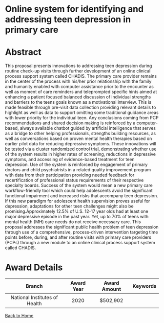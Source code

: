 
Online system for identifying and addressing teen depression in primary care
============================================================================

# Abstract


This proposal presents innovations to addressing teen depression during routine check-up visits
through further development of an online clinical process support system called CHADIS. The
primary care provider remains in the center of the process with his/her prior relationship with
the family and humanity enabled with computer assistance prior to the encounter as well as
moment of care reminders and teleprompted specific hints aimed at enhancing a patient focused
balanced discussion of individual strengths and barriers to the teens goals known as a
motivational interview. This is made feasible through pre-visit data collection providing
relevant details to highlight as well as data to support omitting some traditional guidance areas
with lower priority for the individual teen. Any conclusions coming from PCP
recommendations and shared decision making is reinforced by a computer-based, always
available chatbot guided by artificial intelligence that serves as a bridge to other helping
professionals, strengths building resources, as well as conversations based on proven mental
health therapies based on earlier pilot data for reducing depressive symptoms. These
innovations will be tested via a cluster randomized control trial, demonstrating whether use of
the system results in higher rates of screening, reductions in depressive symptoms, and
accessing of evidence-based treatment for teen depression. Use of the system is reinforced by
engagement of primary doctors and child psychiatrists in a related quality improvement
program with data from their participation providing needed feedback for recertification of
professional status requirements of their respective specialty boards. Success of the system
would mean a new primary care workflow-friendly tool which could help adolescents avoid the
significant functional impairment and increased risks that accompany teen depression. If this
new paradigm for adolescent health supervision proves useful for depression, adaptations for
other teen challenges might also be promising.Approximately 12.5% of U.S. 12-17 year olds had at least one major depressive episode in the
past year. Yet, up to 70% of teens with mental health (MH) care needs do not receive
necessary care. This proposal addresses the significant public health problem of teen
depression through use of a comprehensive, process-driven intervention targeting time
points before, during, and after routine visits with primary care providers (PCPs) through a new
module to an online clinical process support system called CHADIS.  

# Award Details

|Branch|Award Year|Award Amount|Keywords|
| :---: | :---: | :---: | :---: |
|National Institutes of Health|2020|$502,902||
  
  


[Back to Home](https://github.com/chrischow/dod_sbir_awards/Reports/JH/#2560)
